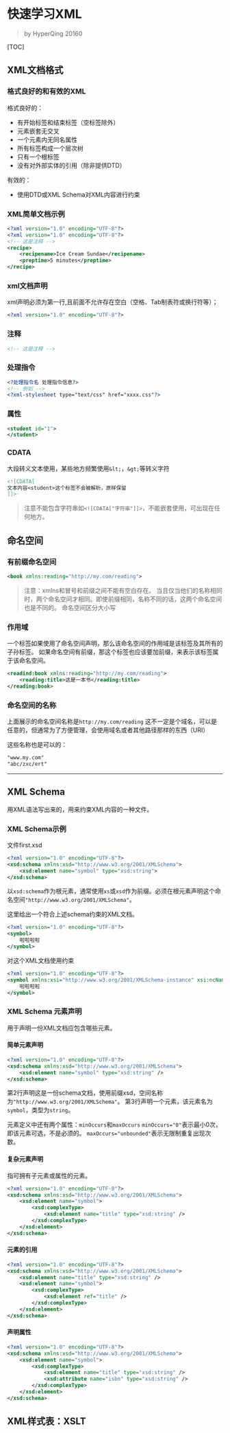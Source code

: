 # 快速学习XML

>by HyperQing 20160

[TOC]

## XML文档格式

### 格式良好的和有效的XML

格式良好的：
- 有开始标签和结束标签（空标签除外）
- 元素嵌套无交叉
- 一个元素内无同名属性
- 所有标签构成一个层次树
- 只有一个根标签
- 没有对外部实体的引用（除非提供DTD）

有效的：
- 使用DTD或XML Schema对XML内容进行约束

### XML简单文档示例

```xml
<?xml version="1.0" encoding="UTF-8"?>
<?xml version="1.0" encoding="UTF-8"?>
<!-- 这是注释 -->
<recipe>
    <recipename>Ice Cream Sundae</recipename>
    <preptime>5 minutes</preptime>
</recipe>
```

### xml文档声明
xml声明必须为第一行,且前面不允许存在空白（空格、Tab制表符或换行符等）；
```xml
<?xml version="1.0" encoding="UTF-8"?>
```

### 注释
```xml
<!-- 这是注释 -->
```

### 处理指令
```xml
<?处理指令名 处理指令信息?>
<!-- 例如 -->
<?xml-stylesheet type="text/css" href="xxxx.css"?>
```

### 属性
```xml
<student id="1">
</student>
```

### CDATA

大段转义文本使用，某些地方频繁使用`&lt;`，`&gt;`等转义字符
```xml
<![CDATA[
文本内容<student>这个标签不会被解析，原样保留
]]>
```

>注意不能包含字符串如`<![CDATA["字符串"]]>`，不能嵌套使用，可出现在任何地方。

## 命名空间

### 有前缀命名空间
```xml
<book xmlns:reading="http://my.com/reading">
```
>注意：xmlns和冒号和前缀之间不能有空白存在。
>当且仅当他们的名称相同时，两个命名空间才相同。即使前缀相同，名称不同的话，这两个命名空间也是不同的。
>命名空间区分大小写

### 作用域
一个标签如果使用了命名空间声明，那么该命名空间的作用域是该标签及其所有的子孙标签。
如果命名空间有前缀，那这个标签也应该要加前缀，来表示该标签属于该命名空间。

```xml
<readind:book xmlns:reading="http://my.com/reading">
    <reading:title>这是一本书</reading:title>
</reading:book>
```

### 命名空间的名称
上面展示的命名空间名称是`http://my.com/reading`
这不一定是个域名，可以是任意的，但通常为了方便管理，会使用域名或者其他路径那样的东西（URI）

这些名称也是可以的：
```xml
"www.my.com"
"abc/zxc/ert"
```

-------

## XML Schema

用XML语法写出来的，用来约束XML内容的一种文件。

### XML Schema示例

文件first.xsd
```xml
<?xml version="1.0" encoding="UTF-8"?>
<xsd:schema xmlns:xsd="http://www.w3.org/2001/XMLSchema">
    <xsd:element name="symbol" type="xsd:string">
</xsd:schema>
```
以`xsd:schema`作为根元素，通常使用`xs`或`xsd`作为前缀。必须在根元素声明这个命名空间`"http://www.w3.org/2001/XMLSchema"`。

这里给出一个符合上述schema约束的XML文档。
```xml
<?xml version="1.0" encoding="UTF-8"?>
<symbol>
    啦啦啦啦
</symbol>
```

对这个XML文档使用约束
```xml
<?xml version="1.0" encoding="UTF-8"?>
<symbol xmlns:xsi="http://www.w3.org/2001/XMLSchema-instance" xsi:ncNamespaceSchemaLocation="first.xsd">
    啦啦啦啦
</symbol>
```

### XML Schema 元素声明

用于声明一份XML文档应包含哪些元素。

#### 简单元素声明

```xml
<?xml version="1.0" encoding="UTF-8"?>
<xsd:schema xmlns:xsd="http://www.w3.org/2001/XMLSchema">
    <xsd:element name="symbol" type="xsd:string" />
</xsd:schema>
```
第2行声明这是一份schema文档，使用前缀xsd，空间名称为`"http://www.w3.org/2001/XMLSchema"`。
第3行声明一个元素，该元素名为`symbol`，类型为`string`。

元素定义中还有两个属性：`minOccurs`和`maxOccurs`
`minOccurs="0"`表示最小0次，即该元素可选，不是必须的。
`maxOccurs="unbounded"`表示无限制重复出现次数。

#### 复杂元素声明

指可拥有子元素或属性的元素。
```xml
<?xml version="1.0" encoding="UTF-8"?>
<xsd:schema xmlns:xsd="http://www.w3.org/2001/XMLSchema">
    <xsd:element name="symbol">
        <xsd:complexType>
            <xsd:element name="title" type="xsd:string" />
        </xsd:complexType>
    </xsd:element>
</xsd:schema>
```

#### 元素的引用
```xml
<?xml version="1.0" encoding="UTF-8"?>
<xsd:schema xmlns:xsd="http://www.w3.org/2001/XMLSchema">
    <xsd:element name="title" type="xsd:string" />
    <xsd:element name="symbol">
        <xsd:complexType>
            <xsd:element ref="title" />
        </xsd:complexType>
    </xsd:element>
</xsd:schema>
```

#### 声明属性
```xml
<?xml version="1.0" encoding="UTF-8"?>
<xsd:schema xmlns:xsd="http://www.w3.org/2001/XMLSchema">
    <xsd:element name="symbol">
        <xsd:complexType>
            <xsd:element name="title" type="xsd:string" />
            <xsd:attribute name="isbn" type="xsd:string" />
        </xsd:complexType>
    </xsd:element>
</xsd:schema>
```

## XML样式表：XSLT









